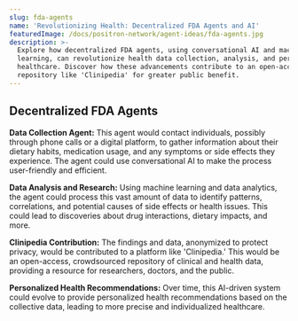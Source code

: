 ```yaml
---
slug: fda-agents
name: 'Revolutionizing Health: Decentralized FDA Agents and AI'
featuredImage: /docs/positron-network/agent-ideas/fda-agents.jpg
description: >-
  Explore how decentralized FDA agents, using conversational AI and machine
  learning, can revolutionize health data collection, analysis, and personalized
  healthcare. Discover how these advancements contribute to an open-access
  repository like 'Clinipedia' for greater public benefit.
---
```

## Decentralized FDA Agents

**Data Collection Agent:** This agent would contact individuals, possibly through phone calls or a digital platform, to gather information about their dietary habits, medication usage, and any symptoms or side effects they experience. The agent could use conversational AI to make the process user-friendly and efficient.

**Data Analysis and Research:** Using machine learning and data analytics, the agent could process this vast amount of data to identify patterns, correlations, and potential causes of side effects or health issues. This could lead to discoveries about drug interactions, dietary impacts, and more.

**Clinipedia Contribution:** The findings and data, anonymized to protect privacy, would be contributed to a platform like 'Clinipedia.' This would be an open-access, crowdsourced repository of clinical and health data, providing a resource for researchers, doctors, and the public.

**Personalized Health Recommendations:** Over time, this AI-driven system could evolve to provide personalized health recommendations based on the collective data, leading to more precise and individualized healthcare.

